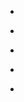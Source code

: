 
- [](/2021/01/kw2qun/)

- [](/2020/10/j38fx5/)

- [](/2020/06/hb5jfo/)

- [](/2020/05/gdf6g0/)

- [](/2020/03/feul4l/)

